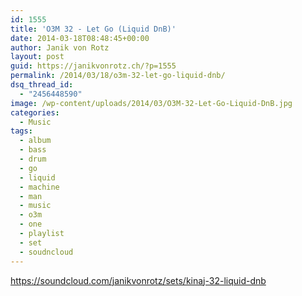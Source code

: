 ```yaml
---
id: 1555
title: 'O3M 32 - Let Go (Liquid DnB)'
date: 2014-03-18T08:48:45+00:00
author: Janik von Rotz
layout: post
guid: https://janikvonrotz.ch/?p=1555
permalink: /2014/03/18/o3m-32-let-go-liquid-dnb/
dsq_thread_id:
  - "2456448590"
image: /wp-content/uploads/2014/03/O3M-32-Let-Go-Liquid-DnB.jpg
categories:
  - Music
tags:
  - album
  - bass
  - drum
  - go
  - liquid
  - machine
  - man
  - music
  - o3m
  - one
  - playlist
  - set
  - soudncloud
---
```

https://soundcloud.com/janikvonrotz/sets/kinaj-32-liquid-dnb